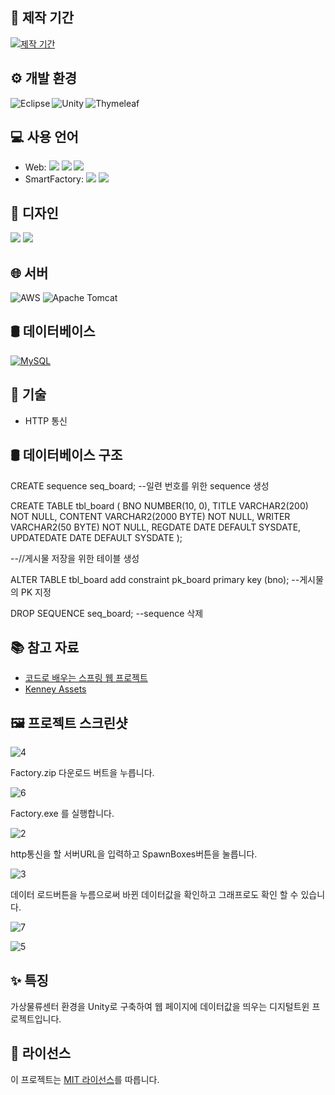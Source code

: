 ## 📅 제작 기간

[![제작 기간](https://img.shields.io/badge/%EC%A0%9C%EC%9E%91%20%EA%B8%B0%EA%B0%84-4/2%20~%204/29-brightgreen)](https://example.com/calendar-link)

## ⚙️ 개발 환경
<img align="left" alt="Eclipse" src="https://img.shields.io/badge/Eclipse-2C2255?style=flat-square&logo=eclipse&logoColor=white" />
<img align="left" alt="Unity" src="https://img.shields.io/badge/Unity-000000?style=flat-square&logo=unity&logoColor=white" />
<img align="left" alt="Thymeleaf" src="https://img.shields.io/badge/Thymeleaf-005F0F?style=flat-square&logo=thymeleaf&logoColor=white" />

<br>

## 💻 사용 언어

- Web: <img src="https://img.shields.io/badge/java-007396?style=for-the-badge&logo=java&logoColor=white"> <img src="https://img.shields.io/badge/javascript-F7DF1E?style=for-the-badge&logo=javascript&logoColor=black"> <img src="https://img.shields.io/badge/jquery-0769AD?style=for-the-badge&logo=jquery&logoColor=white">
- SmartFactory: <img src="https://img.shields.io/badge/C%23-239120?style=for-the-badge&logo=c-sharp&logoColor=white"> <img src="https://img.shields.io/badge/JSON-000000?style=for-the-badge&logo=json&logoColor=white">

## 🎨 디자인

<img src="https://img.shields.io/badge/HTML5-E34F26?style=flat-square&logo=html5&logoColor=white"/>
<img src="https://img.shields.io/badge/CSS3-1572B6?style=flat-square&logo=css3&logoColor=white"/>

## 🌐 서버

![AWS](https://img.shields.io/badge/AWS-232F3E?style=flat-square&logo=amazon-aws&logoColor=white)
![Apache Tomcat](https://img.shields.io/badge/Apache_Tomcat-F8DC75?style=flat-square&logo=apache-tomcat&logoColor=black)

## 🛢️ 데이터베이스

[![MySQL](https://img.shields.io/badge/MySQL-4479A1?style=flat-square&logo=MySQL&logoColor=white)](https://example.com/mysql-link) 

## 🔧 기술

- HTTP 통신

## 🛢️ 데이터베이스 구조

CREATE sequence seq_board;
--일련 번호를 위한 sequence 생성


CREATE TABLE tbl_board (
    BNO NUMBER(10, 0),
    TITLE VARCHAR2(200) NOT NULL,
    CONTENT VARCHAR2(2000 BYTE) NOT NULL,
    WRITER VARCHAR2(50 BYTE) NOT NULL,
    REGDATE DATE DEFAULT SYSDATE,
    UPDATEDATE DATE DEFAULT SYSDATE
);


--//게시물 저장을 위한 테이블 생성

ALTER TABLE tbl_board add constraint pk_board
primary key (bno);
--게시물의 PK 지정


DROP SEQUENCE seq_board;
--sequence 삭제

## 📚 참고 자료

- [코드로 배우는 스프링 웹 프로젝트](https://example.com/book-url)
- [Kenney Assets](https://kenney.nl/)

## 🖼️ 프로젝트 스크린샷

![4](https://github.com/dhampir7/WebFactory/assets/117965315/70a09882-ab1c-4cbe-bdcc-d7f3349f861c)

Factory.zip 다운로드 버트을 누릅니다.

![6](https://github.com/dhampir7/WebFactory/assets/117965315/9ea36fa8-d602-4827-82c2-84eb02354619)

Factory.exe 를 실행합니다.

![2](https://github.com/dhampir7/WebFactory/assets/117965315/56daa381-c2b9-4266-aa40-a3e6e96af5ff)

http통신을 할 서버URL을 입력하고 SpawnBoxes버튼을 눌릅니다.

![3](https://github.com/dhampir7/WebFactory/assets/117965315/ec66704e-14a7-482c-aaa0-a623b4e94818)

데이터 로드버튼을 누름으로써 바뀐 데이터값을 확인하고 그래프로도 확인 할 수 있습니다.

![7](https://github.com/dhampir7/WebFactory/assets/117965315/f0fd7eae-9d70-4a35-8538-151409508d8f)



![5](https://github.com/dhampir7/WebFactory/assets/117965315/34f3c5a8-19e4-4833-8be9-3c9efc0dd06d)


## ✨ 특징

가상물류센터 환경을 Unity로 구축하여 웹 페이지에 데이터값을 띄우는 디지털트윈 프로젝트입니다.

## 📜 라이선스

이 프로젝트는 [MIT 라이선스](https://opensource.org/licenses/MIT)를 따릅니다.

